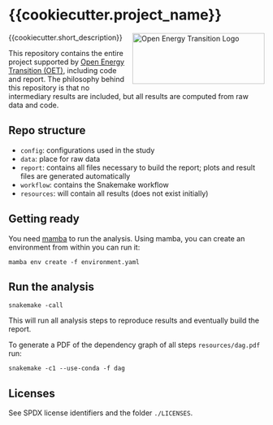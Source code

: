 <!--
SPDX-FileCopyrightText:  Open Energy Transition gGmbH

SPDX-License-Identifier: AGPL-3.0-or-later
-->

# {{cookiecutter.project_name}}

<img src="https://raw.githubusercontent.com/open-energy-transition/oet-website/main/assets/img/oet-logo-red-n-subtitle.png" alt="Open Energy Transition Logo" width="260" height="100" align="right">

<!-- Add your badges here
[![REUSE status](https://api.reuse.software/badge/github.com/open-energy-transition/[PROJECT_NAME])](https://api.reuse.software/info/github.com/open-energy-transition/[PROJECT_NAME])
[![REUSE Compliance Check](https://github.com/open-energy-transition/[PROJECT_NAME/actions/workflows/reuse-compliance.yml/badge.svg?event=schedule)](https://github.com/open-energy-transition/[PROJECT_NAME]/actions/workflows/reuse-compliance.yml)
-->


{{cookiecutter.short_description}}

This repository contains the entire project supported by [Open Energy Transition (OET)](https://openenergytransition.org/), including code and report. The philosophy behind this repository is that no intermediary results are included, but all results are computed from raw data and code.

## Repo structure

* `config`: configurations used in the study
* `data`: place for raw data
* `report`: contains all files necessary to build the report; plots and result files are generated automatically
* `workflow`: contains the Snakemake workflow
* `resources`: will contain all results (does not exist initially)

## Getting ready

You need [mamba](https://mamba.readthedocs.io/en/latest/) to run the analysis. Using mamba, you can create an environment from within you can run it:

    mamba env create -f environment.yaml

## Run the analysis

    snakemake -call

This will run all analysis steps to reproduce results and eventually build the report.

To generate a PDF of the dependency graph of all steps `resources/dag.pdf` run:

    snakemake -c1 --use-conda -f dag

## Licenses

See SPDX license identifiers and the folder `./LICENSES`.
